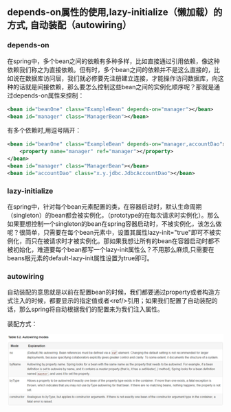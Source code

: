 ## depends-on属性的使用,lazy-initialize（懒加载）的方式, 自动装配（autowiring）

### depends-on

在spring中，多个bean之间的依赖有多种多样，比如直接通过<ref/>引用依赖，像这种依赖我们称之为直接依赖。但有时，多个bean之间的依赖并不是这么直接的，比如说在数据库访问层，我们就必修要先注册建立连接，才能操作访问数据库，向这种的话就是间接依赖，那么要怎么控制这些bean之间的实例化顺序呢？那就是通过depends-on属性来控制：

```xml
<bean id="beanOne" class="ExampleBean" depends-on="manager"></bean>
<bean id="manager" class="ManagerBean"></bean>
```

有多个依赖时,用逗号隔开：

```xml
<bean id="beanOne" class="ExampleBean" depends-on="manager,accountDao">
	<property name="manager" ref="manager"></property>
</bean>
<bean id="manager" class="ManagerBean"></bean>
<bean id="accountDao" class="x.y.jdbc.JdbcAccountDao"></bean>
```

### lazy-initialize

在spring中，针对每个bean元素配置的类，在容器启动时，默认生命周期（singleton）的bean都会被实例化，（prototype的在每次请求时实例化）。那么如果要想控制一个singleton的bean在spring容器启动时，不被实例化，该怎么做呢？很简单，只需要在每个bean元素中，设置其属性lazy-init="true"即可不被实例化，而只在被请求时才被实例化。那如果我想让所有的bean在容器启动时都不被初始化，难道要每个bean都写一个lazy-init属性么？不用那么麻烦,只需要在beans根元素的default-lazy-init属性设置为true即可。

### autowiring

自动装配的意思就是以前在配置bean的时候，我们都要通过property或者构造方式注入的时候，都要显示的指定值或者\<ref/>引用；如果我们配置了自动装配的话，那么spring将自动根据我们的配置来为我们注入属性。

装配方式：

![1](images\1.png)